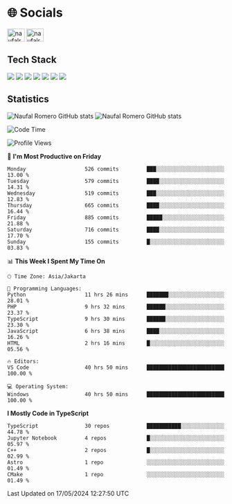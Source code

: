 <h1 align="">🌐 Socials</h1>
<p align="left">
<a href="https://linkedin.com/in/naufal-romero-putra-pratama-9ab816177/" target="blank"><img align="center" src="https://raw.githubusercontent.com/rahuldkjain/github-profile-readme-generator/master/src/images/icons/Social/linked-in-alt.svg" alt="naufalromero" height="30" width="40" /></a>
<a href="https://instagram.com/naufalromero" target="blank"><img align="center" src="https://raw.githubusercontent.com/rahuldkjain/github-profile-readme-generator/master/src/images/icons/Social/instagram.svg" alt="naufalromero" height="30" width="40" /></a>
</p>


<h2 align="">Tech Stack</h2>
<div align="">
  <img src="https://img.shields.io/badge/next.js-000000?style=for-the-badge&logo=nextdotjs&logoColor=white"/>
 <img src="https://img.shields.io/badge/typescript-%23007ACC.svg?style=for-the-badge&logo=typescript&logoColor=white"/>
 <img src="https://img.shields.io/badge/react-%2320232a.svg?style=for-the-badge&logo=react&logoColor=%2361DAFB"/>
 <img src="https://img.shields.io/badge/tailwindcss-%2338B2AC.svg?style=for-the-badge&logo=tailwind-css&logoColor=white"/>
 <img src="https://img.shields.io/badge/Prisma-3982CE?style=for-the-badge&logo=Prisma&logoColor=white"/>
 <img src="https://img.shields.io/badge/javascript-%23323330.svg?style=for-the-badge&logo=javascript&logoColor=%23F7DF1E"/>
 <img src="https://img.shields.io/badge/java-%23ED8B00.svg?style=for-the-badge&logo=openjdk&logoColor=white"/>
</div>


<h2 align="">Statistics</h2>
<div align="">
<img src="https://github-readme-stats-xi-nine-74.vercel.app/api?username=romves&show_icons=true&theme=tokyonight&include_all_commits=true&count_private=true" alt="Naufal Romero GitHub stats"/>
<img src="https://github-readme-stats-xi-nine-74.vercel.app/api/top-langs/?username=romves&theme=tokyonight&hide_border=false&include_all_commits=true&count_private=true&layout=compact" alt="Naufal Romero GitHub stats"/>
</div>

<!--START_SECTION:waka-->
![Code Time](http://img.shields.io/badge/Code%20Time-1%2C118%20hrs%204%20mins-blue)

![Profile Views](http://img.shields.io/badge/Profile%20Views-0-blue)

📅 **I'm Most Productive on Friday** 

```text
Monday                   526 commits         ███░░░░░░░░░░░░░░░░░░░░░░   13.00 % 
Tuesday                  579 commits         ████░░░░░░░░░░░░░░░░░░░░░   14.31 % 
Wednesday                519 commits         ███░░░░░░░░░░░░░░░░░░░░░░   12.83 % 
Thursday                 665 commits         ████░░░░░░░░░░░░░░░░░░░░░   16.44 % 
Friday                   885 commits         █████░░░░░░░░░░░░░░░░░░░░   21.88 % 
Saturday                 716 commits         ████░░░░░░░░░░░░░░░░░░░░░   17.70 % 
Sunday                   155 commits         █░░░░░░░░░░░░░░░░░░░░░░░░   03.83 % 
```


📊 **This Week I Spent My Time On** 

```text
🕑︎ Time Zone: Asia/Jakarta

💬 Programming Languages: 
Python                   11 hrs 26 mins      ███████░░░░░░░░░░░░░░░░░░   28.01 % 
PHP                      9 hrs 32 mins       ██████░░░░░░░░░░░░░░░░░░░   23.37 % 
TypeScript               9 hrs 30 mins       ██████░░░░░░░░░░░░░░░░░░░   23.30 % 
JavaScript               6 hrs 38 mins       ████░░░░░░░░░░░░░░░░░░░░░   16.26 % 
HTML                     2 hrs 16 mins       █░░░░░░░░░░░░░░░░░░░░░░░░   05.56 % 

🔥 Editors: 
VS Code                  40 hrs 50 mins      █████████████████████████   100.00 % 

💻 Operating System: 
Windows                  40 hrs 50 mins      █████████████████████████   100.00 % 
```

**I Mostly Code in TypeScript** 

```text
TypeScript               30 repos            ███████████░░░░░░░░░░░░░░   44.78 % 
Jupyter Notebook         4 repos             █░░░░░░░░░░░░░░░░░░░░░░░░   05.97 % 
C++                      2 repos             █░░░░░░░░░░░░░░░░░░░░░░░░   02.99 % 
Astro                    1 repo              ░░░░░░░░░░░░░░░░░░░░░░░░░   01.49 % 
CMake                    1 repo              ░░░░░░░░░░░░░░░░░░░░░░░░░   01.49 % 
```




 Last Updated on 17/05/2024 12:27:50 UTC
<!--END_SECTION:waka-->
